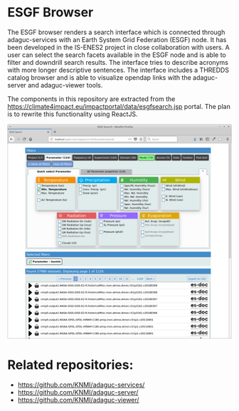 # ESGF Browser

The ESGF browser renders a search interface which is connected through adaguc-services with an Earth System Grid Federation (ESGF) node. It has been developed in the IS-ENES2 project in close collaboration with users. A user can select the search facets available in the ESGF node and is able to filter and downdrill search results. The interface tries to describe acronyms with more longer descriptive sentences. The interface includes a THREDDS catalog browser and is able to visualize opendap links with the adaguc-server and adaguc-viewer tools.

The components in this repository are extracted from the https://climate4impact.eu/impactportal/data/esgfsearch.jsp portal.
The plan is to rewrite this functionality using ReactJS.

![alt text](./images/esgfbrowser.png "ESGF browser")

# Related repositories:

* https://github.com/KNMI/adaguc-services/
* https://github.com/KNMI/adaguc-server/
* https://github.com/KNMI/adaguc-viewer/